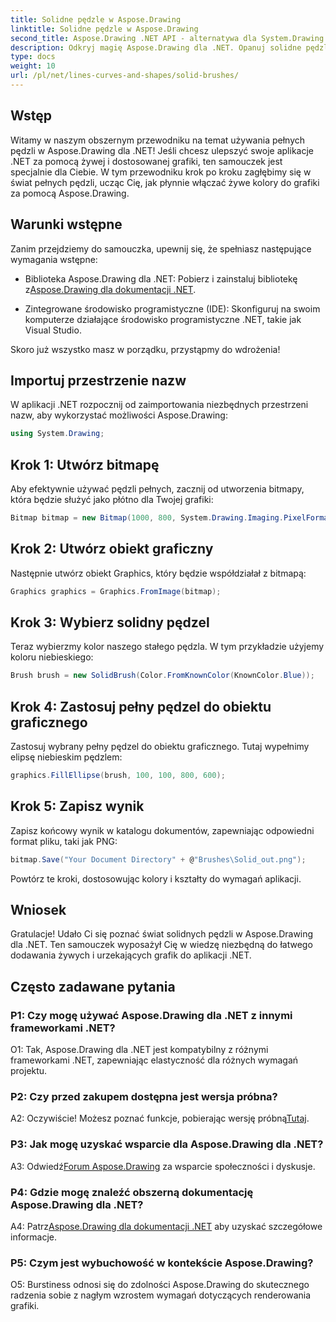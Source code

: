 ```yaml
---
title: Solidne pędzle w Aspose.Drawing
linktitle: Solidne pędzle w Aspose.Drawing
second_title: Aspose.Drawing .NET API - alternatywa dla System.Drawing.Common
description: Odkryj magię Aspose.Drawing dla .NET. Opanuj solidne pędzle w tym przewodniku krok po kroku, aby uzyskać żywą grafikę.
type: docs
weight: 10
url: /pl/net/lines-curves-and-shapes/solid-brushes/
---
```

## Wstęp

Witamy w naszym obszernym przewodniku na temat używania pełnych pędzli w Aspose.Drawing dla .NET! Jeśli chcesz ulepszyć swoje aplikacje .NET za pomocą żywej i dostosowanej grafiki, ten samouczek jest specjalnie dla Ciebie. W tym przewodniku krok po kroku zagłębimy się w świat pełnych pędzli, ucząc Cię, jak płynnie włączać żywe kolory do grafiki za pomocą Aspose.Drawing.

## Warunki wstępne

Zanim przejdziemy do samouczka, upewnij się, że spełniasz następujące wymagania wstępne:

-  Biblioteka Aspose.Drawing dla .NET: Pobierz i zainstaluj bibliotekę z[Aspose.Drawing dla dokumentacji .NET](https://reference.aspose.com/drawing/net/).

- Zintegrowane środowisko programistyczne (IDE): Skonfiguruj na swoim komputerze działające środowisko programistyczne .NET, takie jak Visual Studio.

Skoro już wszystko masz w porządku, przystąpmy do wdrożenia!

## Importuj przestrzenie nazw

W aplikacji .NET rozpocznij od zaimportowania niezbędnych przestrzeni nazw, aby wykorzystać możliwości Aspose.Drawing:

```csharp
using System.Drawing;
```

## Krok 1: Utwórz bitmapę

Aby efektywnie używać pędzli pełnych, zacznij od utworzenia bitmapy, która będzie służyć jako płótno dla Twojej grafiki:

```csharp
Bitmap bitmap = new Bitmap(1000, 800, System.Drawing.Imaging.PixelFormat.Format32bppPArgb);
```

## Krok 2: Utwórz obiekt graficzny

Następnie utwórz obiekt Graphics, który będzie współdziałał z bitmapą:

```csharp
Graphics graphics = Graphics.FromImage(bitmap);
```

## Krok 3: Wybierz solidny pędzel

Teraz wybierzmy kolor naszego stałego pędzla. W tym przykładzie użyjemy koloru niebieskiego:

```csharp
Brush brush = new SolidBrush(Color.FromKnownColor(KnownColor.Blue));
```

## Krok 4: Zastosuj pełny pędzel do obiektu graficznego

Zastosuj wybrany pełny pędzel do obiektu graficznego. Tutaj wypełnimy elipsę niebieskim pędzlem:

```csharp
graphics.FillEllipse(brush, 100, 100, 800, 600);
```

## Krok 5: Zapisz wynik

Zapisz końcowy wynik w katalogu dokumentów, zapewniając odpowiedni format pliku, taki jak PNG:

```csharp
bitmap.Save("Your Document Directory" + @"Brushes\Solid_out.png");
```

Powtórz te kroki, dostosowując kolory i kształty do wymagań aplikacji.

## Wniosek

Gratulacje! Udało Ci się poznać świat solidnych pędzli w Aspose.Drawing dla .NET. Ten samouczek wyposażył Cię w wiedzę niezbędną do łatwego dodawania żywych i urzekających grafik do aplikacji .NET.

## Często zadawane pytania

### P1: Czy mogę używać Aspose.Drawing dla .NET z innymi frameworkami .NET?

O1: Tak, Aspose.Drawing dla .NET jest kompatybilny z różnymi frameworkami .NET, zapewniając elastyczność dla różnych wymagań projektu.

### P2: Czy przed zakupem dostępna jest wersja próbna?

A2: Oczywiście! Możesz poznać funkcje, pobierając wersję próbną[Tutaj](https://releases.aspose.com/).

### P3: Jak mogę uzyskać wsparcie dla Aspose.Drawing dla .NET?

 A3: Odwiedź[Forum Aspose.Drawing](https://forum.aspose.com/c/diagram/17) za wsparcie społeczności i dyskusje.

### P4: Gdzie mogę znaleźć obszerną dokumentację Aspose.Drawing dla .NET?

A4: Patrz[Aspose.Drawing dla dokumentacji .NET](https://reference.aspose.com/drawing/net/) aby uzyskać szczegółowe informacje.

### P5: Czym jest wybuchowość w kontekście Aspose.Drawing?

O5: Burstiness odnosi się do zdolności Aspose.Drawing do skutecznego radzenia sobie z nagłym wzrostem wymagań dotyczących renderowania grafiki.